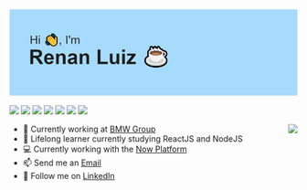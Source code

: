 <img src="https://github.com/renanluiz/renanluiz/blob/main/download.png?raw=true">

![](https://img.shields.io/badge/Native-Portuguese-informational?style=flat-square&logo=&color=293053&labelColor=f7f7f7)
![](https://img.shields.io/badge/Fluent-English-informational?style=flat-square&logo=&logoColor=white&color=293053&labelColor=f7f7f7)
![](https://img.shields.io/badge/-HTML5-informational?style=flat-square&logo=html5&logoColor=white&color=293053)
![](https://img.shields.io/badge/-CSS3-informational?style=flat-square&logo=css3&logoColor=white&color=293053)
![](https://img.shields.io/badge/-Javascript-informational?style=flat-square&logo=javascript&logoColor=white&color=293053)
![](https://img.shields.io/badge/-NodeJs-informational?style=flat-square&logo=node.js&logoColor=white&color=293053)
![](https://img.shields.io/badge/-ReactJs-informational?style=flat-square&logo=react&logoColor=white&color=293053)

<a href="https://github.com/anuraghazra/convoychat">
  <img align="right" src="https://github-readme-stats.vercel.app/api/top-langs/?username=renanluiz&layout=compact&theme=tokyonight&hide_border=true"/>
</a>

<ul align="left" width="425">
<li>🔭 Currently working at <a href="https://criticaltechworks.com/">BMW Group</a></li>
<li>🌱 Lifelong learner currently studying ReactJS and NodeJS</li>
<li>💻 Currently working with the <a href="http://www.servicenow.com">Now Platform</a></li>
<li>📫 Send me an <a href="mailto:renansouzaoliveira10@gmail.com">Email</a></li>
<li>👥 Follow me on <a href="linkedin.com/in/renanloliveira">LinkedIn</a> </li>

</ul>
